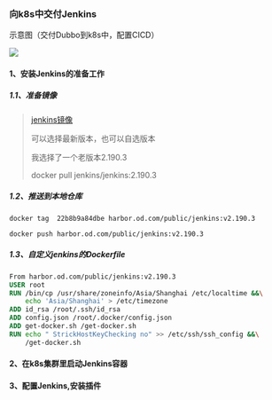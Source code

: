 ### 向k8s中交付Jenkins

示意图（交付Dubbo到k8s中，配置CICD）

![](https://mkdown-1256191338.cos.ap-beijing.myqcloud.com/20200512100407.png)

#### 1、安装Jenkins的准备工作

##### 1.1、准备镜像

> [jenkins镜像](https://hub.docker.com/r/jenkins/jenkins)
>
> 可以选择最新版本，也可以自选版本
>
> 我选择了一个老版本2.190.3
>
> docker pull jenkins/jenkins:2.190.3

##### 1.2、推送到本地仓库

```shell
docker tag  22b8b9a84dbe harbor.od.com/public/jenkins:v2.190.3

docker push harbor.od.com/public/jenkins:v2.190.3
```

##### 1.3、自定义jenkins的Dockerfile

```dockerfile
From harbor.od.com/public/jenkins:v2.190.3
USER root
RUN /bin/cp /usr/share/zoneinfo/Asia/Shanghai /etc/localtime &&\
    echo 'Asia/Shanghai' > /etc/timezone
ADD id_rsa /root/.ssh/id_rsa
ADD config.json /root/.docker/config.json
ADD get-docker.sh /get-docker.sh
RUN echo " StrickHostKeyChecking no" >> /etc/ssh/ssh_config &&\
    /get-docker.sh
```



#### 2、在k8s集群里启动Jenkins容器



#### 3、配置Jenkins,安装插件

